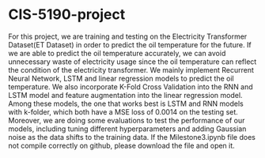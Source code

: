 # CIS-5190-project
For this project, we are training and testing on the Electricity Transformer Dataset(ET Dataset) in order to predict the oil temperature for the future. If we are able to predict the oil temperature accurately, we can avoid unnecessary waste of electricity usage since the oil temperature can reflect the condition of the electricity transformer. We mainly implement Recurrent Neural Network, LSTM and linear regression models to predict the oil temperature. We also incorporate K-Fold Cross Validation into the RNN and LSTM model and feature augmentation into the linear regression model. Among these models, the one that works best is LSTM and RNN models with k-folder, which both have a MSE loss of 0.0014 on the testing set.
Moreover, we are doing some evaluations to test the performance of our models, including tuning different hyperparameters and adding Gaussian noise as the data shifts to the training data.
If the Milestone3.ipynb file does not compile correctly on github, please download the file and open it. 


